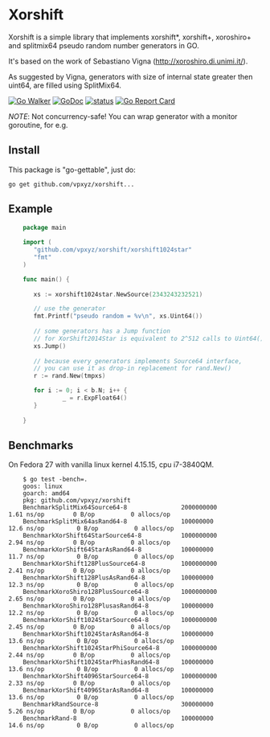 # Xorshift

Xorshift is a simple library that implements xorshift*, xorshift+, xoroshiro+ and splitmix64 pseudo random number generators in GO.

It's based on the work of Sebastiano Vigna (http://xoroshiro.di.unimi.it/).

As suggested by Vigna, generators with size of internal state greater then uint64, are filled using SplitMix64.

[![Go Walker](https://img.shields.io/badge/Go%20Walker-API%20Documentation-green.svg?style=flat)](https://gowalker.org/github.com//vpxyz/xorshift)
[![GoDoc](https://godoc.org/github.com/vpxyz/xorshift?status.svg)](https://godoc.org/github.com/vpxyz/xorshift)
[![status](https://sourcegraph.com/api/repos/github.com/vpxyz/xorshift/.badges/status.svg)](https://sourcegraph.com/github.com/vpxyz/xorshift)
[![Go Report Card](https://goreportcard.com/badge/github.com/vpxyz/xorshift)](https://goreportcard.com/report/github.com/vpxyz/xorshift)

*NOTE*: Not concurrency-safe! You can wrap generator with a monitor goroutine, for e.g.

## Install

This package is "go-gettable", just do:

    go get github.com/vpxyz/xorshift...

## Example




``` go
    package main
    
    import (
       "github.com/vpxyz/xorshift/xorshift1024star"
       "fmt"
    )

    func main() {
    
       xs := xorshift1024star.NewSource(2343243232521)

       // use the generator
       fmt.Printf("pseudo random = %v\n", xs.Uint64())
       
       // some generators has a Jump function
       // for XorShift2014Star is equivalent to 2^512 calls to Uint64()
       xs.Jump() 
       
       // because every generators implements Source64 interface, 
       // you can use it as drop-in replacement for rand.New()
       r := rand.New(tmpxs)

       for i := 0; i < b.N; i++ {
		       _ = r.ExpFloat64()
	   }
       
    }
```

## Benchmarks

On Fedora 27 with vanilla linux kernel 4.15.15, cpu i7-3840QM.

``` shellsession
    $ go test -bench=.
    goos: linux
    goarch: amd64
    pkg: github.com/vpxyz/xorshift
    BenchmarkSplitMix64Source64-8            	2000000000	         1.61 ns/op	       0 B/op	       0 allocs/op
    BenchmarkSplitMix64asRand64-8            	100000000	        12.6 ns/op	       0 B/op	       0 allocs/op
    BenchmarkXorShift64StarSource64-8        	1000000000	         2.94 ns/op	       0 B/op	       0 allocs/op
    BenchmarkXorShift64StarAsRand64-8        	100000000	        11.7 ns/op	       0 B/op	       0 allocs/op
    BenchmarkXorShift128PlusSource64-8       	1000000000	         2.41 ns/op	       0 B/op	       0 allocs/op
    BenchmarkXorShift128PlusAsRand64-8       	100000000	        12.3 ns/op	       0 B/op	       0 allocs/op
    BenchmarkXoroShiro128PlusSource64-8      	1000000000	         2.65 ns/op	       0 B/op	       0 allocs/op
    BenchmarkXoroShiro128PlusasRand64-8      	100000000	        12.2 ns/op	       0 B/op	       0 allocs/op
    BenchmarkXorShift1024StarSource64-8      	1000000000	         2.45 ns/op	       0 B/op	       0 allocs/op
    BenchmarkXorShift1024StarAsRand64-8      	100000000	        13.6 ns/op	       0 B/op	       0 allocs/op
    BenchmarkXorShift1024StarPhiSource64-8   	1000000000	         2.44 ns/op	       0 B/op	       0 allocs/op
    BenchmarkXorShift1024StarPhiasRand64-8   	100000000	        13.6 ns/op	       0 B/op	       0 allocs/op
    BenchmarkXorShift4096StarSource64-8      	1000000000	         2.33 ns/op	       0 B/op	       0 allocs/op
    BenchmarkXorShift4096StarAsRand64-8      	100000000	        13.6 ns/op	       0 B/op	       0 allocs/op
    BenchmarkRandSource-8                    	300000000	         5.26 ns/op	       0 B/op	       0 allocs/op
    BenchmarkRand-8                          	100000000	        14.6 ns/op	       0 B/op	       0 allocs/op
    
```
